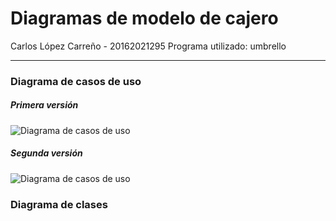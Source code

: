 # Diagramas de modelo de cajero

Carlos López Carreño - 20162021295
Programa utilizado: umbrello

---

### Diagrama de casos de uso

##### Primera versión
![Diagrama de casos de uso](cajero.png)


##### Segunda versión
![Diagrama de casos de uso](cajero_v2.png)

### Diagrama de clases
